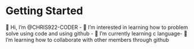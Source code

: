 # Getting Started
👋 Hi, I’m @CHRIS922-CODER - 👀 I’m interested in learning how to problem solve using code and using github - 🌱 I’m currently learning  c language- 💞️ I’m learning how to collaborate with other members through github 
